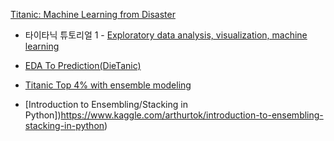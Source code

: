 [Titanic: Machine Learning from Disaster](https://www.kaggle.com/c/titanic)

* 타이타닉 튜토리얼 1 - [Exploratory data analysis, visualization, machine learning](https://kaggle-kr.tistory.com/17?category=868316)

* [EDA To Prediction(DieTanic)](https://www.kaggle.com/ash316/eda-to-prediction-dietanic)

* [Titanic Top 4% with ensemble modeling](https://www.kaggle.com/yassineghouzam/titanic-top-4-with-ensemble-modeling)

* [Introduction to Ensembling/Stacking in Python])https://www.kaggle.com/arthurtok/introduction-to-ensembling-stacking-in-python)


